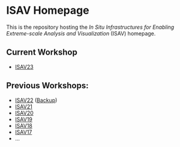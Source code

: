 # ISAV Homepage

This is the repository hosting the *In Situ Infrastructures for Enabling Extreme-scale Analysis and Visualization* (ISAV) homepage.

## Current Workshop

- [ISAV23](2023/)

## Previous Workshops:

- [ISAV22](https://dav.lbl.gov/events/ISAV2022/) ([Backup](2022/))
- [ISAV21](https://dav.lbl.gov/events/ISAV2021/)
- [ISAV20](https://dav.lbl.gov/events/ISAV2020/)
- [ISAV19](https://dav.lbl.gov/events/ISAV2019/)
- [ISAV18](https://dav.lbl.gov/events/ISAV2018/)
- [ISAV17](https://dav.lbl.gov/events/ISAV2017/)
- ...

